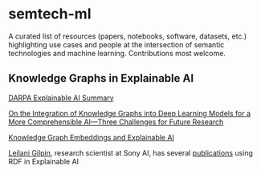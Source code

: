 # semtech-ml
A curated list of resources (papers, notebooks, software, datasets, etc.) highlighting use cases and people at the intersection of semantic technologies and machine learning. Contributions most welcome.

## Knowledge Graphs in Explainable AI

[DARPA Explainable AI Summary](https://www.cc.gatech.edu/~alanwags/DLAI2016/(Gunning)%20IJCAI-16%20DLAI%20WS.pdf)

[On the Integration of Knowledge Graphs into Deep Learning Models for a More Comprehensible AI—Three Challenges for Future Research](https://www.mdpi.com/2078-2489/11/2/122/htm)

[Knowledge Graph Embeddings and Explainable AI](https://arxiv.org/pdf/2004.14843.pdf)

[Leilani Gilpin](http://people.csail.mit.edu/lgilpin/#about), research scientist at Sony AI, has several [publications](http://people.csail.mit.edu/lgilpin/#publications) using RDF in Explainable AI
